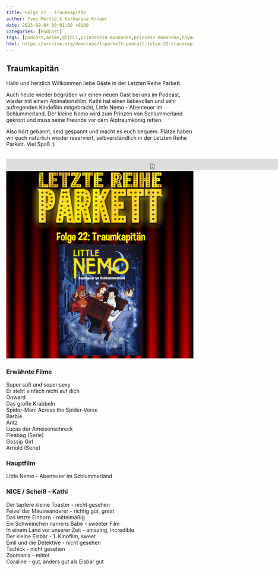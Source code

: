```yaml
---
title: Folge 22 - Traumkapitän
author: Yves Mertig & Katharina Krüger
date: 2023-08-04 00:01:00 +0100
categories: [Podcast]
tags: [podcast,anime,ghibli,prinzessin mononoke,princess mononoke,hayao miyazaki]
html: https://archive.org/download/lrparkett-podcast-folge-22-traumkapitan_202308/LRParkett%20Podcast%20Folge%2022%20-%20Traumkapit%C3%A4n.mp3
---
```


## Traumkapitän

Hallo und herzlich Willkommen liebe Gäste in der Letzten Reihe Parkett.

Auch heute wieder begrüßen wir einen neuen Gast bei uns im Podcast, wieder mit einem Animationsfilm. Kathi hat einen liebevollen und sehr aufregenden Kindefilm mitgebracht, Little Nemo - Abenteuer im Schlummerland.
Der kleine Nemo wird zum Prinzen von Schlummerland gekrönt und muss seine Freunde vor dem Alptraumkönig retten.

Also hört gebannt, seid gespannt und macht es euch bequem.
Plätze haben wir euch natürlich wieder reserviert, selbverständlich in der Letzten Reihe Parkett. Viel Spaß :)
<br>
<br>

<iframe src="https://archive.org/download/lrparkett-podcast-folge-22-traumkapitan_202308/LRParkett%20Podcast%20Folge%2022%20-%20Traumkapit%C3%A4n.mp3" width="800" height="30" frameborder="0" webkitallowfullscreen="true" mozallowfullscreen="true" allowfullscreen></iframe>


<img src="/assets/img/postings/posting022.png" alt="Podcast Cover">

### Erwähnte Filme

Super süß und super sexy <br>
Er steht einfach nicht auf dich <br>
Onward <br>
Das große Krabbeln <br>
Spider-Man: Across the Spider-Verse <br>
Barbie <br>
Antz <br>
Lucas der Ameisenschreck <br>
Fleabag (Serie) <br>
Gossip Girl <br>
Arnold (Serie) <br>

### Hauptfilm

Little Nemo - Abenteuer im Schlummerland <br>

### NICE / Scheiß - Kathi

Der tapfere kleine Toaster - nicht gesehen <br>
Feivel der Mauswanderer - richtig gut, great <br>
Das letzte Einhorn - mittelmäßig <br>
Ein Schweinchen namens Babe - sweeter Film <br>
In einem Land vor unserer Zeit - amazing, incredible <br>
Der kleine Eisbär - 1. Kinofilm, sweet <br>
Emil und die Detektive - nicht gesehen <br>
Tschick - nicht gesehen <br>
Zoomania - mittel <br>
Coraline - gut, anders gut als Eisbär gut<br>